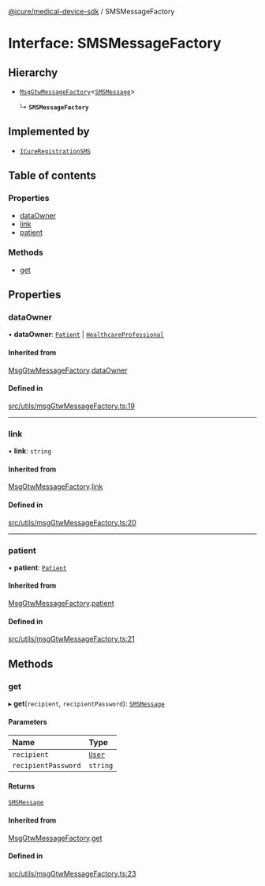[@icure/medical-device-sdk](../modules.md) / SMSMessageFactory

# Interface: SMSMessageFactory

## Hierarchy

- [`MsgGtwMessageFactory`](MsgGtwMessageFactory.md)<[`SMSMessage`](../modules.md#smsmessage)\>

  ↳ **`SMSMessageFactory`**

## Implemented by

- [`ICureRegistrationSMS`](../classes/ICureRegistrationSMS.md)

## Table of contents

### Properties

- [dataOwner](SMSMessageFactory.md#dataowner)
- [link](SMSMessageFactory.md#link)
- [patient](SMSMessageFactory.md#patient)

### Methods

- [get](SMSMessageFactory.md#get)

## Properties

### dataOwner

• **dataOwner**: [`Patient`](../classes/Patient.md) \| [`HealthcareProfessional`](../classes/HealthcareProfessional.md)

#### Inherited from

[MsgGtwMessageFactory](MsgGtwMessageFactory.md).[dataOwner](MsgGtwMessageFactory.md#dataowner)

#### Defined in

[src/utils/msgGtwMessageFactory.ts:19](https://github.com/icure/icure-medical-device-js-sdk/blob/3aae8f0/src/utils/msgGtwMessageFactory.ts#L19)

___

### link

• **link**: `string`

#### Inherited from

[MsgGtwMessageFactory](MsgGtwMessageFactory.md).[link](MsgGtwMessageFactory.md#link)

#### Defined in

[src/utils/msgGtwMessageFactory.ts:20](https://github.com/icure/icure-medical-device-js-sdk/blob/3aae8f0/src/utils/msgGtwMessageFactory.ts#L20)

___

### patient

• **patient**: [`Patient`](../classes/Patient.md)

#### Inherited from

[MsgGtwMessageFactory](MsgGtwMessageFactory.md).[patient](MsgGtwMessageFactory.md#patient)

#### Defined in

[src/utils/msgGtwMessageFactory.ts:21](https://github.com/icure/icure-medical-device-js-sdk/blob/3aae8f0/src/utils/msgGtwMessageFactory.ts#L21)

## Methods

### get

▸ **get**(`recipient`, `recipientPassword`): [`SMSMessage`](../modules.md#smsmessage)

#### Parameters

| Name | Type |
| :------ | :------ |
| `recipient` | [`User`](../classes/User.md) |
| `recipientPassword` | `string` |

#### Returns

[`SMSMessage`](../modules.md#smsmessage)

#### Inherited from

[MsgGtwMessageFactory](MsgGtwMessageFactory.md).[get](MsgGtwMessageFactory.md#get)

#### Defined in

[src/utils/msgGtwMessageFactory.ts:23](https://github.com/icure/icure-medical-device-js-sdk/blob/3aae8f0/src/utils/msgGtwMessageFactory.ts#L23)
